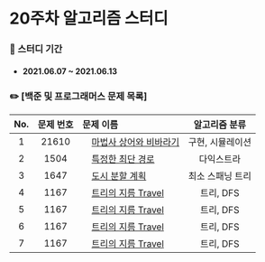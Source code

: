 # 20주차 알고리즘 스터디

### 📖 스터디 기간
- #### 2021.06.07 ~ 2021.06.13


### ✏️ [백준 및 프로그래머스 문제 목록]
|No.|문제 번호|문제 이름|알고리즘 분류|
|:---:|:---:|:---|:---:| 
|1|21610|<img src="https://d2gd6pc034wcta.cloudfront.net/tier/11.svg" width="12"> [마법사 상어와 비바라기](https://www.acmicpc.net/problem/21610)|구현, 시뮬레이션| 
|2|1504|<img src="https://d2gd6pc034wcta.cloudfront.net/tier/12.svg" width="12"> [특정한 최단 경로](https://www.acmicpc.net/problem/1504)|다익스트라| 
|3|1647|<img src="https://d2gd6pc034wcta.cloudfront.net/tier/12.svg" width="12"> [도시 분할 계획](https://www.acmicpc.net/problem/1647)|최소 스패닝 트리|
|4|1167|<img src="https://d2gd6pc034wcta.cloudfront.net/tier/13.svg" width="12"> [트리의 지름 Travel](https://www.acmicpc.net/problem/1167)|트리, DFS|
|5|1167|<img src="https://d2gd6pc034wcta.cloudfront.net/tier/13.svg" width="12"> [트리의 지름 Travel](https://www.acmicpc.net/problem/1167)|트리, DFS|
|6|1167|<img src="https://d2gd6pc034wcta.cloudfront.net/tier/13.svg" width="12"> [트리의 지름 Travel](https://www.acmicpc.net/problem/1167)|트리, DFS|
|7|1167|<img src="https://d2gd6pc034wcta.cloudfront.net/tier/13.svg" width="12"> [트리의 지름 Travel](https://www.acmicpc.net/problem/1167)|트리, DFS|
